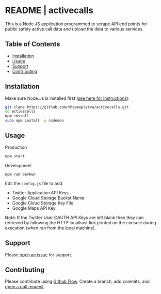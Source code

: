 # README | activecalls

This is a Node.JS application programmed to scrape API end points for public safety active call data and upload the data to various services.

## Table of Contents

- [Installation](#installation)
- [Usage](#usage)
- [Support](#support)
- [Contributing](#contributing)

## Installation

Make sure Node.Js is installed first ([see here for instructions](https://nodejs.dev/learn/how-to-install-nodejs)).

```sh
git clone https://github.com/thepeoplerva/activecalls.git
cd activecalls
npm install
sudo npm install -g nodemon
```

## Usage

Production
```sh
npm start
```

Development
```
npm run devRun
```

Edit the `config.js` file to add:

- Twitter Application API Keys
- Google Cloud Storage Bucket Name
- Google Cloud Storage Key File
- Google Maps API Key

Note: If the Twitter User OAUTH API Keys are left blank then they can retrieved by following the HTTP localhost link printed on the console during execution (when ran from the local machine).


## Support

Please [open an issue](https://github.com/thepeoplerva/activecalls/issues/new) for support.

## Contributing

Please contribute using [Github Flow](https://guides.github.com/introduction/flow/). Create a branch, add commits, and [open a pull request](https://github.com/thepeoplerva/activecalls/compare/).
